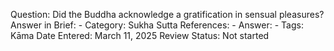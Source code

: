 Question: Did the Buddha acknowledge a gratification in sensual pleasures?
Answer in Brief: -
 Category: Sukha
Sutta References: -
Answer: -
Tags: Kāma
Date Entered: March 11, 2025
Review Status: Not started